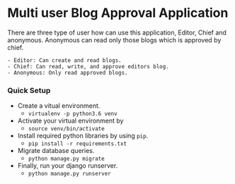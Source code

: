 # Multi user Blog Approval Application

There are three type of user how can use this application, Editor, Chief and anonymous. Anonymous can read only those blogs which is approved by chief.

    - Editor: Can create and read blogs.
    - Chief: Can read, write, and approve editors blog.
    - Anonymous: Only read approved blogs.

### Quick Setup
- Create a vitual environment.
  - `virtualenv -p python3.6 venv`
- Activate your virtual environment by
  - `source venv/bin/activate`
- Install required python libraries by using `pip`.
  - `pip install -r requirements.txt`
- Migrate database queries.
  - `python manage.py migrate`
- Finally, run your django runserver.
  - `python manage.py runserver`
